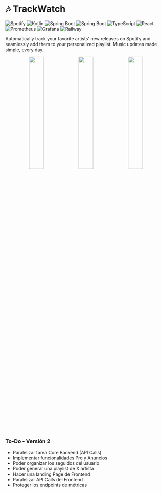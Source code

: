 # 🎶 TrackWatch

![Spotify](https://img.shields.io/badge/Spotify-1ED760?style=for-the-badge&logo=spotify&logoColor=white)
![Kotlin](https://img.shields.io/badge/Kotlin-B125EA?style=for-the-badge&logo=kotlin&logoColor=white)
![Spring Boot](https://img.shields.io/badge/Spring_Boot-6DB33F?style=for-the-badge&logo=spring-boot&logoColor=white)
![Spring Boot](https://img.shields.io/badge/PostgreSQL-316192?style=for-the-badge&logo=postgresql&logoColor=white)
![TypeScript](https://img.shields.io/badge/TypeScript-007ACC?style=for-the-badge&logo=typescript&logoColor=white)
![React](https://img.shields.io/badge/React-61DAFB?style=for-the-badge&logo=react&logoColor=000000)
![Prometheus](https://img.shields.io/badge/Prometheus-E6522C?style=for-the-badge&logo=prometheus&logoColor=white)
![Grafana](https://img.shields.io/badge/Grafana-F46800?style=for-the-badge&logo=grafana&logoColor=white)
![Railway](https://img.shields.io/badge/Railway-131415?style=for-the-badge&logo=railway&logoColor=white)

Automatically track your favorite artists' new releases on Spotify and seamlessly add them to your personalized playlist. Music updates made simple, every day.

<div align="center">
  <img src="https://github.com/user-attachments/assets/57fa5f8c-3878-46a3-ac84-93f3b70f3539" width="30%">
  <img src="https://github.com/user-attachments/assets/59bcd549-66a7-4a3c-9fd1-4ecdc7562eb6" width="30%">
  <img src="https://github.com/user-attachments/assets/50407dce-1007-4a55-a632-9e40b95cdf97" width="30%">
</div>

### To-Do - Versión 2

- Paralelizar tarea Core Backend (API Calls)
- Implementar funcionalidades Pro y Anuncios
- Poder organizar los seguidos del usuario
- Poder generar una playlist de X artista
- Hacer una landing Page de Frontend
- Paralelizar API Calls del Frontend
- Proteger los endpoints de métricas
